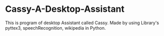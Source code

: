 # Cassy-A-Desktop-Assistant
This is program of desktop Assistant called Cassy. Made by using Library's pyttex3, speechRecognition, wikipedia in Python. 
